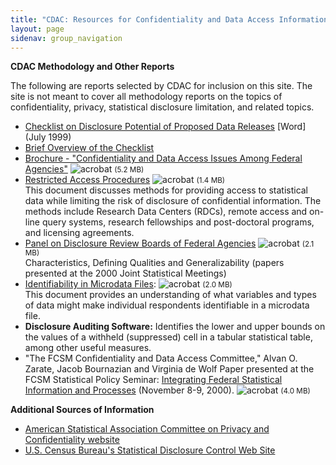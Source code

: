 ```yaml
---
title: "CDAC: Resources for Confidentiality and Data Access Information"
layout: page
sidenav: group_navigation
---
```

<p><strong>CDAC Methodology and Other Reports</strong></p>
<p>The following are reports selected by CDAC for inclusion on this site. The site is not meant to cover all methodology reports on the topics of confidentiality, privacy, statistical disclosure limitation, and related topics.</p>
<ul>
<li><a href="{{site.baseurl}}/assets/files/doc/checklist_799.doc">Checklist on Disclosure Potential of Proposed Data Releases</a> [Word] (July 1999)</li>
<li><a href="{{site.baseurl}}/cdac_checklist.html">Brief Overview of the Checklist</a></li>
<li><a href="{{site.baseurl}}/assets/files/docs/brochur10.pdf" target="_blank">Brochure - "Confidentiality and Data Access Issues Among Federal Agencies"</a> <img border="0" src="icons/acrobatsm.gif" width="auto" height="auto" hspace="0" vspace="0" align="top" alt="acrobat"> <small> (5.2 MB)</small></li><!------brochur10.pdf---------->
<li><a href="{{site.baseurl}}/assets/files/docs/CDAC_RAP.pdf" target="_blank">Restricted Access Procedures</a> <img border="0" src="icons/acrobatsm.gif" width="auto" height="auto" hspace="0" vspace="0" align="top" alt="acrobat"> <small> (1.4 MB)</small> <br><!-----CDAC_RAP.pdf--------->
This document discusses methods for providing access to statistical data while limiting the risk of disclosure of confidential information. The methods include Research Data Centers (RDCs), remote access and on-line query systems, research fellowships and post-doctoral programs, and licensing agreements.</li>
<li><a href="{{site.baseurl}}/assets/files/docs/CDAC_DRB_Panel.pdf" target="_blank">Panel on Disclosure Review Boards of Federal Agencies</a> <img border="0" src="icons/acrobatsm.gif" width="auto" height="auto" hspace="0" vspace="0" align="top" alt="acrobat"> <small> (2.1 MB)</small><!--------CDAC_DRB_Panel.pdf------->
<br>
Characteristics, Defining Qualities and Generalizability (papers presented at the 2000 Joint Statistical Meetings)</li>
<li><a href="{{site.baseurl}}/assets/files/docs/CDAC_Ident.pdf" target="_blank">Identifiability in Microdata Files</a>: <img border="0" src="icons/acrobatsm.gif" width="auto" height="auto" hspace="0" vspace="0" align="top" alt="acrobat"> <small> (2.0 MB)</small><!-------------CDAC_Ident.pdf----------->
<br>
 This document provides an understanding of what variables and types of data might make individual respondents identifiable in a microdata file.</li>
<li><strong>Disclosure Auditing Software:</strong> Identifies the lower and upper bounds on the values of a withheld (suppressed) cell in a tabular statistical table, among other useful measures.</li>
<li>"The FCSM Confidentiality and Data Access Committee," Alvan O. Zarate, Jacob Bournazian and Virginia de Wolf Paper presented at the FCSM Statistical Policy Seminar: <a href="{{site.baseurl}}/assets/files/docs/CDAC_paper2000.pdf" target="_blank">Integrating Federal Statistical Information and Processes</a>  (November 8-9, 2000). <img border="0" src="icons/acrobatsm.gif" width="auto" height="auto" hspace="0" vspace="0" align="top" alt="acrobat"> <small> (4.0 MB)</small></li><!---------CDAC_paper2000.pdf------------->
</ul>
<!--<p><strong>Confidential Information Protection and Statistical Efficiency Act of 2002 (CIPSEA)</strong></p>
<ul>
<li><a href="http://nces.ed.gov/transfer.html?location=www.whitehouse.gov/sites/default/files/omb/assets/omb/inforeg/proposed_cispea_guidance.pdf" target="_blank">CIPSEA</a> is Title V of the E-Government Act of 2002, Public Law 107-347, that was signed into law on December 17, 2002
<ul>
<li>CIPSEA Subtitle A, Confidential Information Protection, affords a new level of confidentiality protection to statistical data and information collected for exclusively statistical purposes by Federal agencies</li>
<li>CIPSEA Subtitle B, Statistical Efficiency, deals with the Census Bureau, the Bureau of Labor Statistics, and the Bureau of Economic Analysis sharing business data for exclusively statistical purposes</li>
</ul>
</li>
</ul>--->
<p><strong>Additional Sources of Information</strong></p>
<ul>
<li><a href="http://community.amstat.org/cpc/home">American Statistical Association Committee on Privacy and Confidentiality website</a></li>
<li><a href="http://www.census.gov/srd/sdc/index.html">U.S. Census Bureau's Statistical Disclosure Control Web Site</a></li>
</ul>